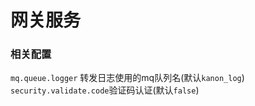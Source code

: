 # 网关服务
### 相关配置
`mq.queue.logger` 转发日志使用的mq队列名(默认`kanon_log`)
`security.validate.code`验证码认证(默认`false`)